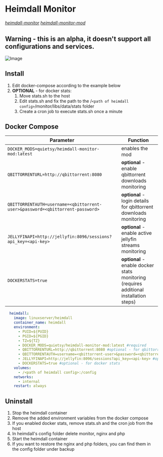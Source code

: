 # Heimdall Monitor
###### [heimdall-monitor](https://github.com/quietsy/heimdall-monitor) [heimdall-monitor-mod](https://github.com/quietsy/heimdall-monitor-mod)

## Warning - this is an alpha, it doesn't support all configurations and services.

![Image](https://i.imgur.com/9uHibY0.jpg)

## Install
1. Edit docker-compose according to the example below
1. **OPTIONAL** - for docker stats:
    1. Move stats.sh to the host
    1. Edit stats.sh and fix the path to the /`<path of heimdall config>`/monitor/libs/data/stats folder
    1. Create a cron job to execute stats.sh once a minute

## Docker Compose

| Parameter | Function |
| --- | --- |
| `DOCKER_MODS=quietsy/heimdall-monitor-mod:latest` | enables the mod |
| `QBITTORRENTURL=http://qbittorrent:8080` | **optional** - enable qbittorrent downloads monitoring |
| `QBITTORRENTAUTH=username=<qbittorrent-user>&password=<qbittorrent-password>` | **optional** - login details for qbittorrent downloads monitoring |
| `JELLYFINAPI=http://jellyfin:8096/sessions?api_key=<api-key>` | **optional** - enable active jellyfin streams monitoring |
| `DOCKERSTATS=true` | **optional** - enable docker stats monitoring (requires additional installation steps) |

```YAML
  heimdall:
    image: linuxserver/heimdall
    container_name: heimdall
    environment:
      - PUID=${PUID}
      - PGID=${PGID}
      - TZ=${TZ}
      - DOCKER_MODS=quietsy/heimdall-monitor-mod:latest #required
      - QBITTORRENTURL=http://qbittorrent:8080 #optional - for qbittorrent downloads
      - QBITTORRENTAUTH=username=<qbittorrent-user>&password=<qbittorrent-password> #optional - for qbittorrent downloads
      - JELLYFINAPI=http://jellyfin:8096/sessions?api_key=<api-key> #optional - for jellyfin streams
      - DOCKERSTATS=true #optional - for docker stats
    volumes:
      - /<path of heimdall config>:/config
    networks:
      - internal
    restart: always
```

## Uninstall
1. Stop the heimdall container
1. Remove the added environment variables from the docker compose
1. If you enabled docker stats, remove stats.sh and the cron job from the host
1. In heimdall's config folder delete monitor, nginx and php
1. Start the heimdall container
1. If you want to restore the nginx and php folders, you can find them in the config folder under backup
